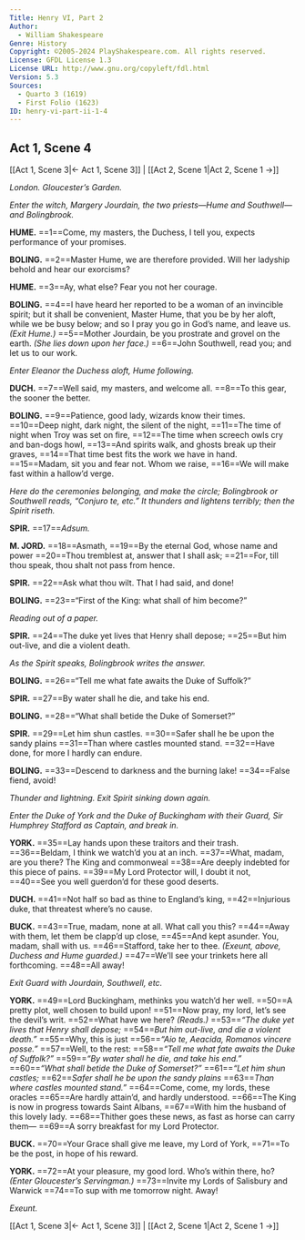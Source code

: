 ```yaml
---
Title: Henry VI, Part 2
Author: 
  - William Shakespeare
Genre: History
Copyright: ©2005-2024 PlayShakespeare.com. All rights reserved.
License: GFDL License 1.3
License URL: http://www.gnu.org/copyleft/fdl.html
Version: 5.3
Sources:
  - Quarto 3 (1619)
  - First Folio (1623)
ID: henry-vi-part-ii-1-4
---
```


## Act 1, Scene 4
[[Act 1, Scene 3|← Act 1, Scene 3]] | [[Act 2, Scene 1|Act 2, Scene 1 →]]

*London. Gloucester’s Garden.*

*Enter the witch, Margery Jourdain, the two priests—Hume and Southwell—and Bolingbrook.*

**HUME.**
==1==Come, my masters, the Duchess, I tell you, expects performance of your promises.

**BOLING.**
==2==Master Hume, we are therefore provided. Will her ladyship behold and hear our exorcisms?

**HUME.**
==3==Ay, what else? Fear you not her courage.

**BOLING.**
==4==I have heard her reported to be a woman of an invincible spirit; but it shall be convenient, Master Hume, that you be by her aloft, while we be busy below; and so I pray you go in God’s name, and leave us.
*(Exit Hume.)*
==5==Mother Jourdain, be you prostrate and grovel on the earth.
*(She lies down upon her face.)*
==6==John Southwell, read you; and let us to our work.

*Enter Eleanor the Duchess aloft, Hume following.*

**DUCH.**
==7==Well said, my masters, and welcome all.
==8==To this gear, the sooner the better.

**BOLING.**
==9==Patience, good lady, wizards know their times.
==10==Deep night, dark night, the silent of the night,
==11==The time of night when Troy was set on fire,
==12==The time when screech owls cry and ban-dogs howl,
==13==And spirits walk, and ghosts break up their graves,
==14==That time best fits the work we have in hand.
==15==Madam, sit you and fear not. Whom we raise,
==16==We will make fast within a hallow’d verge.

*Here do the ceremonies belonging, and make the circle; Bolingbrook or Southwell reads, “Conjuro te, etc.” It thunders and lightens terribly; then the Spirit riseth.*

**SPIR.**
==17==*Adsum.*

**M. JORD.**
==18==Asmath,
==19==By the eternal God, whose name and power
==20==Thou tremblest at, answer that I shall ask;
==21==For, till thou speak, thou shalt not pass from hence.

**SPIR.**
==22==Ask what thou wilt. That I had said, and done!

**BOLING.**
==23==“First of the King: what shall of him become?”

*Reading out of a paper.*

**SPIR.**
==24==The duke yet lives that Henry shall depose;
==25==But him out-live, and die a violent death.

*As the Spirit speaks, Bolingbrook writes the answer.*

**BOLING.**
==26==“Tell me what fate awaits the Duke of Suffolk?”

**SPIR.**
==27==By water shall he die, and take his end.

**BOLING.**
==28==“What shall betide the Duke of Somerset?”

**SPIR.**
==29==Let him shun castles.
==30==Safer shall he be upon the sandy plains
==31==Than where castles mounted stand.
==32==Have done, for more I hardly can endure.

**BOLING.**
==33==Descend to darkness and the burning lake!
==34==False fiend, avoid!

*Thunder and lightning. Exit Spirit sinking down again.*

*Enter the Duke of York and the Duke of Buckingham with their Guard, Sir Humphrey Stafford as Captain, and break in.*

**YORK.**
==35==Lay hands upon these traitors and their trash.
==36==Beldam, I think we watch’d you at an inch.
==37==What, madam, are you there? The King and commonweal
==38==Are deeply indebted for this piece of pains.
==39==My Lord Protector will, I doubt it not,
==40==See you well guerdon’d for these good deserts.

**DUCH.**
==41==Not half so bad as thine to England’s king,
==42==Injurious duke, that threatest where’s no cause.

**BUCK.**
==43==True, madam, none at all. What call you this?
==44==Away with them, let them be clapp’d up close,
==45==And kept asunder. You, madam, shall with us.
==46==Stafford, take her to thee.
*(Exeunt, above, Duchess and Hume guarded.)*
==47==We’ll see your trinkets here all forthcoming.
==48==All away!

*Exit Guard with Jourdain, Southwell, etc.*

**YORK.**
==49==Lord Buckingham, methinks you watch’d her well.
==50==A pretty plot, well chosen to build upon!
==51==Now pray, my lord, let’s see the devil’s writ.
==52==What have we here?
*(Reads.)*
==53==*“The duke yet lives that Henry shall depose;*
==54==*But him out-live, and die a violent death.”*
==55==Why, this is just
==56==*“Aio te, Aeacida, Romanos vincere posse.”*
==57==Well, to the rest:
==58==*“Tell me what fate awaits the Duke of Suffolk?”*
==59==*“By water shall he die, and take his end.”*
==60==*“What shall betide the Duke of Somerset?”*
==61==*“Let him shun castles;*
==62==*Safer shall he be upon the sandy plains*
==63==*Than where castles mounted stand.”*
==64==Come, come, my lords, these oracles
==65==Are hardly attain’d, and hardly understood.
==66==The King is now in progress towards Saint Albans,
==67==With him the husband of this lovely lady.
==68==Thither goes these news, as fast as horse can carry them⁠—
==69==A sorry breakfast for my Lord Protector.

**BUCK.**
==70==Your Grace shall give me leave, my Lord of York,
==71==To be the post, in hope of his reward.

**YORK.**
==72==At your pleasure, my good lord. Who’s within there, ho?
*(Enter Gloucester’s Servingman.)*
==73==Invite my Lords of Salisbury and Warwick
==74==To sup with me tomorrow night. Away!

*Exeunt.*

[[Act 1, Scene 3|← Act 1, Scene 3]] | [[Act 2, Scene 1|Act 2, Scene 1 →]]